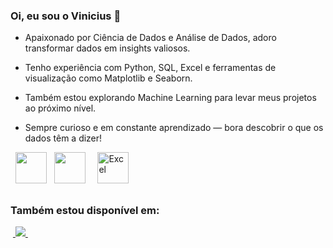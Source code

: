 ### Oi, eu sou o **Vinicius** 👋
- Apaixonado por Ciência de Dados e Análise de Dados, adoro transformar dados em insights valiosos.

- Tenho experiência com Python, SQL, Excel e ferramentas de visualização como Matplotlib e Seaborn.
- Também estou explorando Machine Learning para levar meus projetos ao próximo nível.
- Sempre curioso e em constante aprendizado — bora descobrir o que os dados têm a dizer!




<div style="display: inline">
  &nbsp;&nbsp;<img width='50' height='50' src="https://cdn.jsdelivr.net/gh/devicons/devicon/icons/python/python-original.svg" />&nbsp;&nbsp;
<img width='50' height='50' src="https://cdn.jsdelivr.net/gh/devicons/devicon/icons/postgresql/postgresql-original.svg" />&nbsp;&nbsp;
&nbsp;&nbsp;<img width='50' height='50' src="https://cdn-icons-png.flaticon.com/512/732/732220.png" alt="Excel" />&nbsp;&nbsp;

##

### Também estou disponível em:
&nbsp;<a href="https://www.linkedin.com/in/vinicius-galv%C3%A3o-84146b334/">
  <img src="https://img.shields.io/badge/linkedin-%230077B5.svg?style=for-the-badge&logo=linkedin&logoColor=white">
</a>&nbsp;



